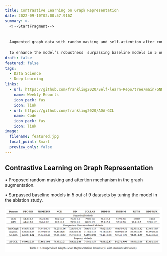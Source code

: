 ```yaml
---
title: Contrastive Learning on Graph Representation
date: 2022-09-10T02:00:57.916Z
summary: >-
  <!--StartFragment-->


  Augmented graph data with random masking and self-attention after comparative analyses\

  to enhance the model’s robustness, surpassing baseline models in 5 out of 9 datasets.
draft: false
featured: false
tags:
  - Data Science
  - Deep Learning
links:
  - url: https://github.com/frankling2020/Self-learn-Repo/tree/main/GNN_PRP
    name: Weekly Reports
    icon_pack: fas
    icon: link
  - url: https://github.com/frankling2020/ADA-GCL
    name: Code
    icon_pack: fas
    icon: link
image:
  filename: featured.jpg
  focal_point: Smart
  preview_only: false
---
```

## Contrastive Learning on Graph Representation

• Proposed random masking and attention mechanism in the graph augmentation.

• Surpassed baseline models in 5 out of 9 datasets by tuning the model in the ablation study.

![img](research.png)